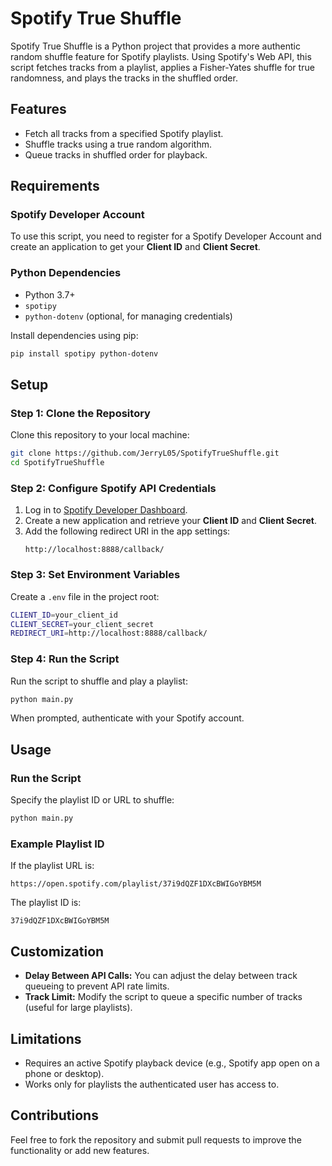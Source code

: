 # Spotify True Shuffle

Spotify True Shuffle is a Python project that provides a more authentic random shuffle feature for Spotify playlists. Using Spotify's Web API, this script fetches tracks from a playlist, applies a Fisher-Yates shuffle for true randomness, and plays the tracks in the shuffled order.

## Features
- Fetch all tracks from a specified Spotify playlist.
- Shuffle tracks using a true random algorithm.
- Queue tracks in shuffled order for playback.

## Requirements

### Spotify Developer Account
To use this script, you need to register for a Spotify Developer Account and create an application to get your **Client ID** and **Client Secret**.

### Python Dependencies
- Python 3.7+
- `spotipy`
- `python-dotenv` (optional, for managing credentials)

Install dependencies using pip:
```bash
pip install spotipy python-dotenv
```

## Setup

### Step 1: Clone the Repository
Clone this repository to your local machine:
```bash
git clone https://github.com/JerryL05/SpotifyTrueShuffle.git
cd SpotifyTrueShuffle
```

### Step 2: Configure Spotify API Credentials
1. Log in to [Spotify Developer Dashboard](https://developer.spotify.com/dashboard/).
2. Create a new application and retrieve your **Client ID** and **Client Secret**.
3. Add the following redirect URI in the app settings:
   ```
   http://localhost:8888/callback/
   ```

### Step 3: Set Environment Variables
Create a `.env` file in the project root:
```bash
CLIENT_ID=your_client_id
CLIENT_SECRET=your_client_secret
REDIRECT_URI=http://localhost:8888/callback/
```

### Step 4: Run the Script
Run the script to shuffle and play a playlist:
```bash
python main.py
```
When prompted, authenticate with your Spotify account.

## Usage

### Run the Script
Specify the playlist ID or URL to shuffle:
```bash
python main.py
```

### Example Playlist ID
If the playlist URL is:
```
https://open.spotify.com/playlist/37i9dQZF1DXcBWIGoYBM5M
```
The playlist ID is:
```
37i9dQZF1DXcBWIGoYBM5M
```

## Customization
- **Delay Between API Calls:** You can adjust the delay between track queueing to prevent API rate limits.
- **Track Limit:** Modify the script to queue a specific number of tracks (useful for large playlists).

## Limitations
- Requires an active Spotify playback device (e.g., Spotify app open on a phone or desktop).
- Works only for playlists the authenticated user has access to.

## Contributions
Feel free to fork the repository and submit pull requests to improve the functionality or add new features.



